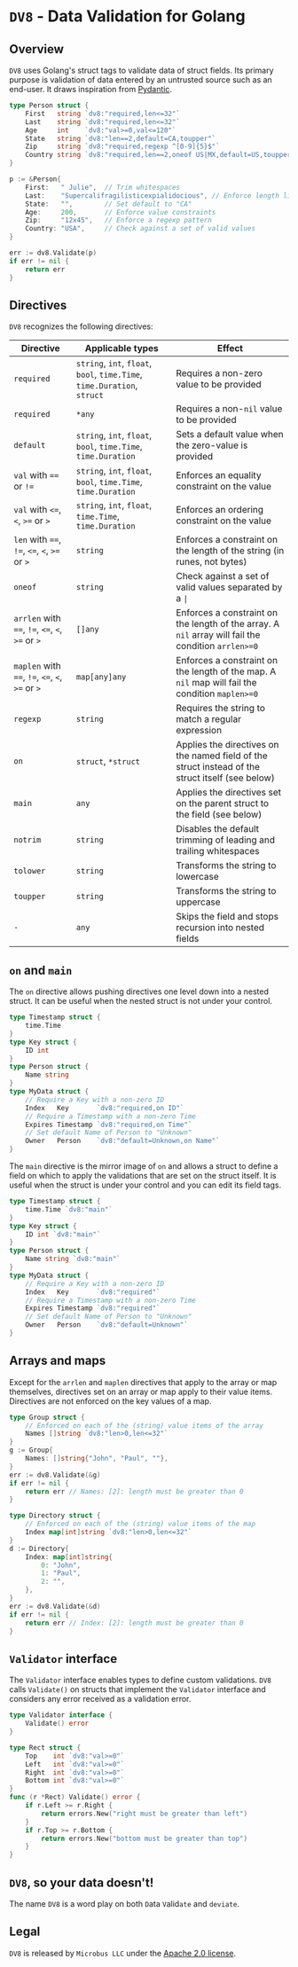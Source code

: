 # `DV8` - Data Validation for Golang

## Overview

`DV8` uses Golang's struct tags to validate data of struct fields.
Its primary purpose is validation of data entered by an untrusted source such as an end-user.
It draws inspiration from [Pydantic](https://docs.pydantic.dev).

```go
type Person struct {
    First   string `dv8:"required,len<=32"`
    Last    string `dv8:"required,len<=32"`
    Age     int    `dv8:"val>=0,val<=120"`
    State   string `dv8:"len==2,default=CA,toupper"`
    Zip     string `dv8:"required,regexp ^[0-9]{5}$"`
    Country string `dv8:"required,len==2,oneof US|MX,default=US,toupper"`
}

p := &Person{
    First:   " Julie",  // Trim whitespaces
    Last:    "Supercalifragilisticexpialidocious", // Enforce length limits
    State:   "",        // Set default to "CA"
    Age:     200,       // Enforce value constraints
    Zip:     "12x45",   // Enforce a regexp pattern
    Country: "USA",     // Check against a set of valid values
}

err := dv8.Validate(p)
if err != nil {
    return err
}
```

## Directives

`DV8` recognizes the following directives:

|Directive|Applicable types|Effect|
|---|---|---|
|`required`|`string`, `int`, `float`, `bool`, `time.Time`, `time.Duration`, `struct`|Requires a non-zero value to be provided|
|`required`|`*any`|Requires a non-`nil` value to be provided|
|`default`|`string`, `int`, `float`, `bool`, `time.Time`, `time.Duration`|Sets a default value when the zero-value is provided|
|`val` with `==` or `!=`|`string`, `int`, `float`, `bool`, `time.Time`, `time.Duration`|Enforces an equality constraint on the value|
|`val` with `<=`, `<`, `>=` or `>`|`string`, `int`, `float`, `time.Time`, `time.Duration`|Enforces an ordering constraint on the value|
|`len` with `==`, `!=`, `<=`, `<`, `>=` or `>`|`string`|Enforces a constraint on the length of the string (in runes, not bytes)
|`oneof`|`string`|Check against a set of valid values separated by a `\|`|
|`arrlen` with `==`, `!=`, `<=`, `<`, `>=` or `>`|`[]any`|Enforces a constraint on the length of the array. A `nil` array will fail the condition `arrlen>=0`|
|`maplen` with `==`, `!=`, `<=`, `<`, `>=` or `>`|`map[any]any`|Enforces a constraint on the length of the map. A `nil` map will fail the condition `maplen>=0`|
|`regexp`|`string`|Requires the string to match a regular expression|
|`on`|`struct`, `*struct`|Applies the directives on the named field of the struct instead of the struct itself (see below)|
|`main`|`any`|Applies the directives set on the parent struct to the field (see below)|
|`notrim`|`string`|Disables the default trimming of leading and trailing whitespaces|
|`tolower`|`string`|Transforms the string to lowercase|
|`toupper`|`string`|Transforms the string to uppercase|
|`-`|`any`|Skips the field and stops recursion into nested fields|

## `on` and `main`

The `on` directive allows pushing directives one level down into a nested struct. It can be useful when the nested struct is not under your control.

```go
type Timestamp struct {
    time.Time
}
type Key struct {
    ID int
}
type Person struct {
    Name string
}
type MyData struct {
    // Require a Key with a non-zero ID
    Index   Key       `dv8:"required,on ID"`
    // Require a Timestamp with a non-zero Time 
    Expires Timestamp `dv8:"required,on Time"`
    // Set default Name of Person to "Unknown"
    Owner   Person    `dv8:"default=Unknown,on Name"`
}
```

The `main` directive is the mirror image of `on` and allows a struct to define a field on which to apply the validations that are set on the struct itself. It is useful when the struct is under your control and you can edit its field tags.

```go
type Timestamp struct {
    time.Time `dv8:"main"`
}
type Key struct {
    ID int `dv8:"main"`
}
type Person struct {
    Name string `dv8:"main"`
}
type MyData struct {
    // Require a Key with a non-zero ID
    Index   Key       `dv8:"required"`
    // Require a Timestamp with a non-zero Time 
    Expires Timestamp `dv8:"required"`
    // Set default Name of Person to "Unknown"
    Owner   Person    `dv8:"default=Unknown"`
}
```

## Arrays and maps

Except for the `arrlen` and `maplen` directives that apply to the array or map themselves, directives set
on an array or map apply to their value items.
Directives are not enforced on the key values of a map.

```go
type Group struct {
    // Enforced on each of the (string) value items of the array
    Names []string `dv8:"len>0,len<=32"`
}
g := Group{
    Names: []string{"John", "Paul", ""},
}
err := dv8.Validate(&g)
if err != nil {
    return err // Names: [2]: length must be greater than 0
}
```

```go
type Directory struct {
    // Enforced on each of the (string) value items of the map
    Index map[int]string `dv8:"len>0,len<=32"`
}
d := Directory{
    Index: map[int]string{
        0: "John",
        1: "Paul",
        2: "",
    },
}
err := dv8.Validate(&d)
if err != nil {
    return err // Index: [2]: length must be greater than 0
}
```

## `Validator` interface

The `Validator` interface enables types to define custom validations.
`DV8` calls `Validate()` on structs that implement the `Validator` interface and considers any error received as a validation error.

```go
type Validator interface {
    Validate() error
}
```

```go
type Rect struct {
    Top    int `dv8:"val>=0"`
    Left   int `dv8:"val>=0"`
    Right  int `dv8:"val>=0"`
    Bottom int `dv8:"val>=0"`
}
func (r *Rect) Validate() error {
    if r.Left >= r.Right {
        return errors.New("right must be greater than left")
    }
    if r.Top >= r.Bottom {
        return errors.New("bottom must be greater than top")
    }
}
```

## `DV8`, so your data doesn't!

The name `DV8` is a word play on both `D`ata `V`alid`ate` and `deviate`.

## Legal

`DV8` is released by `Microbus LLC` under the [Apache 2.0 license](http://www.apache.org/licenses/LICENSE-2.0).
